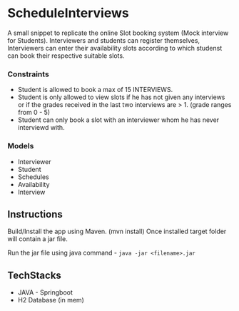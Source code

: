# ScheduleInterviews

A small snippet to replicate the online Slot booking system (Mock interview for Students). Interviewers and students can register themselves, Interviewers can enter their availability slots according to which studenst can book their respective suitable slots.

### Constraints
* Student is allowed to book a max of 15 INTERVIEWS.
* Student is only allowed to view slots if he has not given any interviews or if the grades received in the last two interviews are > 1. (grade ranges from 0 - 5)
* Student can only book a slot with an interviewer whom he has never interviewd with.

### Models
* Interviewer
* Student
* Schedules
* Availability
* Interview

## Instructions

Build/Install the app using Maven. (mvn install)
Once installed target folder will contain a jar file.

Run the jar file using java command - `java -jar <filename>.jar`

## TechStacks
* JAVA - Springboot
* H2 Database (in mem)
